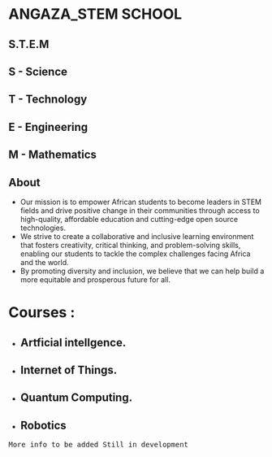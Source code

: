 # ANGAZA_STEM SCHOOL

## S.T.E.M
## S - Science
## T - Technology
## E - Engineering
## M - Mathematics

## About

- Our mission is to empower African students to become leaders in STEM fields and drive positive change in their communities through access to high-quality, affordable education and cutting-edge open source technologies. 
- We strive to create a collaborative and inclusive learning environment that fosters creativity, critical thinking, and problem-solving skills, enabling our students to tackle the complex challenges facing Africa and the world. 
- By promoting diversity and inclusion, we believe that we can help build a more equitable and prosperous future for all.


# Courses :
 - ## Artficial intellgence.
 - ## Internet of Things.
 - ## Quantum Computing.
 - ## Robotics

 <kbd> More info to be  added </kbd>
 <kbd> Still in development </kbd>


